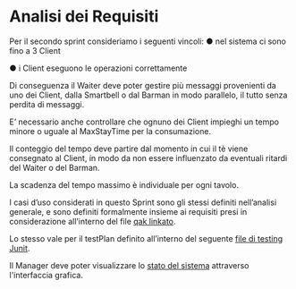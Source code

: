 # Analisi dei Requisiti

Per il secondo sprint consideriamo i seguenti vincoli:
 ● nel sistema ci sono fino a 3 Client
    
 ● i Client eseguono le operazioni correttamente

Di conseguenza il Waiter deve poter gestire più messaggi provenienti da uno dei Client, dalla Smartbell o dal Barman in modo parallelo, il tutto senza perdita di messaggi.

E’ necessario anche controllare che ognuno dei Client impieghi un tempo minore o uguale al MaxStayTime per la consumazione.

Il conteggio del tempo deve partire dal momento in cui il tè viene consegnato al Client, in modo da non essere influenzato da eventuali ritardi del Waiter o del Barman.

La scadenza del tempo massimo è individuale per ogni tavolo.

I casi d’uso considerati in questo Sprint sono gli stessi definiti nell’analisi generale, e sono definiti formalmente insieme ai requisiti presi in considerazione all’interno del file [qak linkato](analisi.qak).

Lo stesso vale per il testPlan definito all’interno del seguente [file di testing Junit](TearoomTest.kt).

Il Manager deve poter visualizzare lo [stato del sistema](../../Sprint0/Analisi%20dei%20Requisiti.md#componenti-del-sistema) attraverso l'interfaccia grafica.
